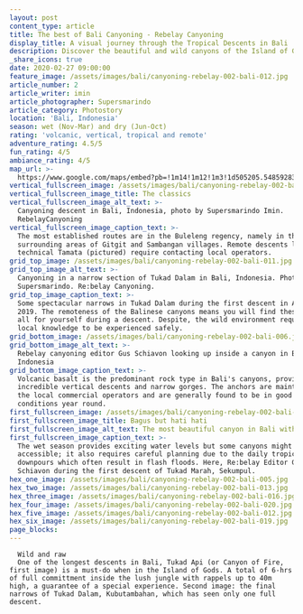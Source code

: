 ```yaml
---
layout: post
content_type: article
title: The best of Bali Canyoning - Rebelay Canyoning
display_title: A visual journey through the Tropical Descents in Bali
description: Discover the beautiful and wild canyons of the Island of Gods by the eyes of Supersmarindo
_share_icons: true
date: 2020-02-27 09:00:00
feature_image: /assets/images/bali/canyoning-rebelay-002-bali-012.jpg
article_number: 2
article_writer: imin
article_photographer: Supersmarindo
article_category: Photostory
location: 'Bali, Indonesia'
season: wet (Nov-Mar) and dry (Jun-Oct)
rating: 'volcanic, vertical, tropical and remote'
adventure_rating: 4.5/5
fun_rating: 4/5
ambiance_rating: 4/5
map_url: >-
  https://www.google.com/maps/embed?pb=!1m14!1m12!1m3!1d505205.5485928373!2d115.06807145593017!3d-8.409129609744381!2m3!1f0!2f0!3f0!3m2!1i1024!2i768!4f13.1!5e0!3m2!1sen!2snz!4v1582837958310!5m2!1sen!2snz"
vertical_fullscreen_image: /assets/images/bali/canyoning-rebelay-002-bali-022.jpg
vertical_fullscreen_image_title: The classics
vertical_fullscreen_image_alt_text: >-
  Canyoning descent in Bali, Indonesia, photo by Supersmarindo Imin.
  RebelayCanyoning
vertical_fullscreen_image_caption_text: >-
  The most established routes are in the Buleleng regency, namely in the
  surrounding areas of Gitgit and Sambangan villages. Remote descents like
  technical Tamata (pictured) require contacting local operators.
grid_top_image: /assets/images/bali/canyoning-rebelay-002-bali-011.jpg
grid_top_image_alt_text: >-
  Canyoning in a narrow section of Tukad Dalam in Bali, Indonesia. Photo ©
  Supersmarindo. Re:belay Canyoning.
grid_top_image_caption_text: >-
  Some spectacular narrows in Tukad Dalam during the first descent in April
  2019. The remoteness of the Balinese canyons means you will find these places
  all for yourself during a descent. Despite, the wild environment requires
  local knowledge to be experienced safely.
grid_bottom_image: /assets/images/bali/canyoning-rebelay-002-bali-006.jpg
grid_bottom_image_alt_text: >-
  Rebelay canyoning editor Gus Schiavon looking up inside a canyon in Bali,
  Indonesia
grid_bottom_image_caption_text: >-
  Volcanic basalt is the predominant rock type in Bali's canyons, providing
  incredible vertical descents and narrow gorges. The anchors are maintained by
  the local commercial operators and are generally found to be in good
  conditions year round.
first_fullscreen_image: /assets/images/bali/canyoning-rebelay-002-bali-004.jpg
first_fullscreen_image_title: Bagus but hati hati
first_fullscreen_image_alt_text: The most beautiful canyon in Bali with waterfalls. Photo © Supersmarindo
first_fullscreen_image_caption_text: >-
  The wet season provides exciting water levels but some canyons might not be
  accessible; it also requires careful planning due to the daily tropical
  downpours which often result in flash floods. Here, Re:belay Editor Gus
  Schiavon during the first descent of Tukad Marah, Sekumpul.
hex_one_image: /assets/images/bali/canyoning-rebelay-002-bali-005.jpg
hex_two_image: /assets/images/bali/canyoning-rebelay-002-bali-013.jpg
hex_three_image: /assets/images/bali/canyoning-rebelay-002-bali-016.jpg
hex_four_image: /assets/images/bali/canyoning-rebelay-002-bali-020.jpg
hex_five_image: /assets/images/bali/canyoning-rebelay-002-bali-012.jpg
hex_six_image: /assets/images/bali/canyoning-rebelay-002-bali-019.jpg
page_blocks:
---
```




<!-- vertical parallax section -->

      Wild and raw
      One of the longest descents in Bali, Tukad Api (or Canyon of Fire, first image) is a must-do when in the Island of Gods. A total of 6-hrs of full committment inside the lush jungle with rappels up to 40m high, a guarantee of a special experience. Second image: the final narrows of Tukad Dalam, Kubutambahan, which has seen only one full descent.


